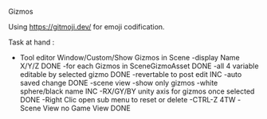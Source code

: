 Gizmos

Using <https://gitmoji.dev/> for emoji codification.

Task at hand :
- Tool editor Window/Custom/Show Gizmos in Scene
	-display Name X/Y/Z 					DONE
	-for each Gizmos in SceneGizmoAsset			DONE
	-all 4 variable editable by selected gizmo		DONE
		-revertable to post edit			INC
		-auto saved change				DONE
-scene view
	-show only gizmos 
	-white sphere/black name				INC
	-RX/GY/BY unity axis for gizmos once selected		DONE
	-Right Clic open sub menu to reset or delete
-CTRL-Z 4TW
-Scene View no Game View					DONE